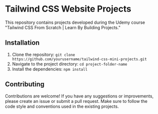 # Tailwind CSS Website Projects

This repository contains projects developed during the Udemy course "Tailwind CSS From Scratch | Learn By Building Projects."

## Installation

1. Clone the repository: `git clone https://github.com/yourusername/tailwind-css-mini-projects.git`
2. Navigate to the project directory:  `cd project-folder-name`
3. Install the dependencies: `npm install`

## Contributing

Contributions are welcome! If you have any suggestions or improvements, please create an issue or submit a pull request. Make sure to follow the code style and conventions used in the existing projects.

